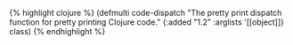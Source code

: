 {% highlight clojure %}
(defmulti 
  code-dispatch
  "The pretty print dispatch function for pretty printing Clojure code."
  {:added "1.2" :arglists '[[object]]} 
  class)
{% endhighlight %}
